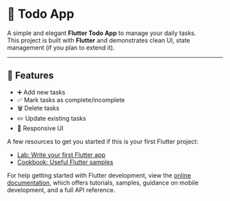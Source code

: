 # 📝 Todo App

A simple and elegant **Flutter Todo App** to manage your daily tasks.  
This project is built with **Flutter** and demonstrates clean UI, state management (if you plan to extend it).  

---

## 🚀 Features

- ➕ Add new tasks  
- ✅ Mark tasks as complete/incomplete  
- 🗑️ Delete tasks  
- ✏️ Update existing tasks  
- 📱 Responsive UI

A few resources to get you started if this is your first Flutter project:

- [Lab: Write your first Flutter app](https://docs.flutter.dev/get-started/codelab)
- [Cookbook: Useful Flutter samples](https://docs.flutter.dev/cookbook)

For help getting started with Flutter development, view the
[online documentation](https://docs.flutter.dev/), which offers tutorials,
samples, guidance on mobile development, and a full API reference.
